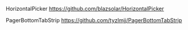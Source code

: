 HorizontalPicker
https://github.com/blazsolar/HorizontalPicker

PagerBottomTabStrip
https://github.com/tyzlmjj/PagerBottomTabStrip
